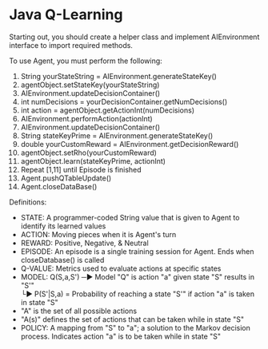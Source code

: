 # Java Q-Learning

Starting out, you should create a helper class and implement AIEnvironment interface to import required methods.

To use Agent, you must perform the following:<br>
1.    String yourStateString = AIEnvironment.generateStateKey()
2.   agentObject.setStateKey(yourStateString)
3.  AIEnvironment.updateDecisionContainer()
4.   int numDecisions = yourDecisionContainer.getNumDecisions()
5.    int action = agentObject.getActionInt(numDecisions)
6.   AIEnvironment.performAction(actionInt)
7.  AIEnvironment.updateDecisionContainer()
8. String stateKeyPrime = AIEnvironment.generateStateKey()
9.  double yourCustomReward = AIEnvironment.getDecisionReward()
10.   agentObject.setRho(yourCustomReward)
11.    agentObject.learn(stateKeyPrime, actionInt)
12. Repeat [1,11] until Episode is finished
13. Agent.pushQTableUpdate()
14. Agent.closeDataBase()

Definitions:
* STATE: A programmer-coded String value that is given to Agent to identify its learned values
* ACTION: Moving pieces when it is Agent's turn
* REWARD: Positive, Negative, & Neutral
* EPISODE: An episode is a single training session for Agent. Ends when closeDatabase() is called
* Q-VALUE: Metrics used to evaluate actions at specific states
* MODEL: Q(S,a,S') ─► Model "Q" is action "a" given state "S" results in "S'"<br>└► P(S'|S,a) = Probability of reaching a state "S'" if action "a" is taken in state "S"
* "A" is the set of all possible actions
* "A(s)" defines the set of actions that can be taken while in state "S"
* POLICY: A mapping from "S" to "a"; a solution to the Markov decision process. Indicates action "a" is to be taken while in state "S"
